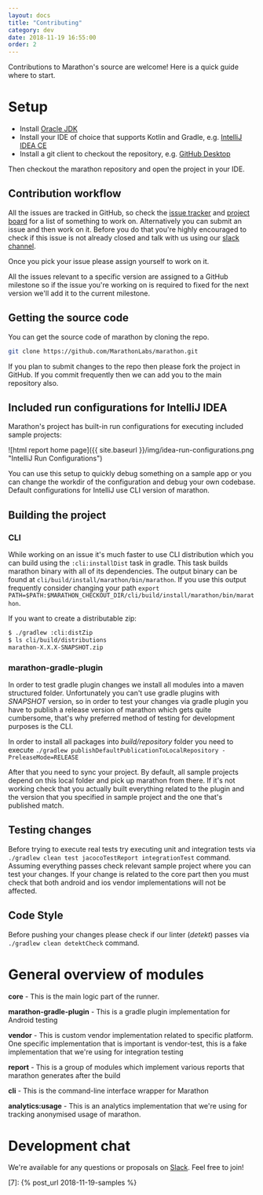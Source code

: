 ```yaml
---
layout: docs
title: "Contributing"
category: dev
date: 2018-11-19 16:55:00
order: 2
---
```


Contributions to Marathon's source are welcome! Here is a quick guide where to start.

# Setup

* Install [Oracle JDK][1]
* Install your IDE of choice that supports Kotlin and Gradle, e.g. [IntelliJ IDEA CE][2]
* Install a git client to checkout the repository, e.g. [GitHub Desktop][3]

Then checkout the marathon repository and open the project in your IDE.

## Contribution workflow

All the issues are tracked in GitHub, so check the [issue tracker][4] and [project board][5] for a list of something to work on.
Alternatively you can submit an issue and then work on it. Before you do that you're highly encouraged to check if this issue is not already
closed and talk with us using our [slack channel][6].

Once you pick your issue please assign yourself to work on it.

All the issues relevant to a specific version are assigned to a GitHub milestone so if the issue you're working on is required to fixed for
the next version we'll add it to the current milestone.

## Getting the source code

You can get the source code of marathon by cloning the repo.

```bash
git clone https://github.com/MarathonLabs/marathon.git
```

If you plan to submit changes to the repo then please fork the project in GitHub. If you commit frequently then we can add you to the main
repository also.

## Included run configurations for IntelliJ IDEA

Marathon's project has built-in run configurations for executing included sample projects:

![html report home page]({{ site.baseurl }}/img/idea-run-configurations.png "IntelliJ Run Configurations")

You can use this setup to quickly debug something on a sample app or you can change the workdir of the configuration and debug your own
codebase. Default configurations for IntelliJ use CLI version of marathon.

## Building the project

### CLI

While working on an issue it's much faster to use CLI distribution which you can build using the ```:cli:installDist``` task in gradle.
This task builds marathon binary with all of its dependencies. The output binary can be found at ```cli/build/install/marathon/bin/marathon```.
If you use this output frequently consider changing your path ```export PATH=$PATH:$MARATHON_CHECKOUT_DIR/cli/build/install/marathon/bin/marathon```.

If you want to create a distributable zip:
```bash
$ ./gradlew :cli:distZip
$ ls cli/build/distributions
marathon-X.X.X-SNAPSHOT.zip
```

### marathon-gradle-plugin

In order to test gradle plugin changes we install all modules into a maven structured folder. Unfortunately you can't use gradle plugins
with *SNAPSHOT* version, so in order to test your changes via gradle plugin you have to publish a release version of marathon which gets
quite cumbersome, that's why preferred method of testing for development purposes is the CLI.

In order to install all packages into *build/repository* folder you need to
execute ```./gradlew publishDefaultPublicationToLocalRepository -PreleaseMode=RELEASE```

After that you need to sync your project. By default, all sample projects depend on this local folder and pick up marathon from there. If
it's not working check that you actually built everything related to the plugin and the version that you specified in sample project and the
one that's published match.

## Testing changes

Before trying to execute real tests try executing unit and integration tests via ```./gradlew clean test jacocoTestReport integrationTest```
command. Assuming everything passes check relevant sample project where you can test your changes. If your change is related to the core
part then you must check that both android and ios vendor implementations will not be affected.

## Code Style

Before pushing your changes please check if our linter (*detekt*) passes via ```./gradlew clean detektCheck``` command.

# General overview of modules

**core** - This is the main logic part of the runner.

**marathon-gradle-plugin** - This is a gradle plugin implementation for Android testing

**vendor** - This is custom vendor implementation related to specific platform. One specific implementation that is important is
vendor-test, this is a fake implementation that we're using for integration testing

**report** - This is a group of modules which implement various reports that marathon generates after the build

**cli** - This is the command-line interface wrapper for Marathon

**analytics:usage** - This is an analytics implementation that we're using for tracking anonymised usage of marathon.

# Development chat

We're available for any questions or proposals on [Slack][6]. Feel free to join!

[1]: https://www.oracle.com/technetwork/java/javase/downloads/jdk8-downloads-2133151.html
[2]: https://www.jetbrains.com/idea/download/
[3]: https://desktop.github.com/
[4]: https://github.com/MarathonLabs/marathon/issues
[5]: https://github.com/MarathonLabs/marathon/projects/1
[6]: https://bit.ly/2LLghaW
[7]: {% post_url 2018-11-19-samples %}
